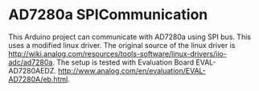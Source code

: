 AD7280a SPICommunication
=========================

This Arduino project can communicate with AD7280a using SPI bus. This uses a modified linux driver.
The original source of the linux driver is http://wiki.analog.com/resources/tools-software/linux-drivers/iio-adc/ad7280a.
The setup is tested with Evaluation Board EVAL-AD7280AEDZ. http://www.analog.com/en/evaluation/EVAL-AD7280A/eb.html.

